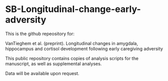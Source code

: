 # SB-Longitudinal-change-early-adversity

This is the github repeository for:

VanTieghem et al. (preprint). 
Longitudinal changes in amygdala, hippocampus and cortisol development following early caregiving adversity

This public repository contains copies of analysis scripts for the manuscript, as well as supplemental analyses. 

Data will be available upon request.